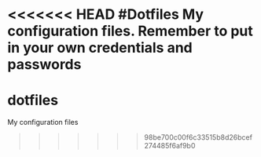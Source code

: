 <<<<<<< HEAD
#Dotfiles
My configuration files.
Remember to put in your own credentials and passwords
=======
dotfiles
========

My configuration files
>>>>>>> 98be700c00f6c33515b8d26bcef274485f6af9b0
